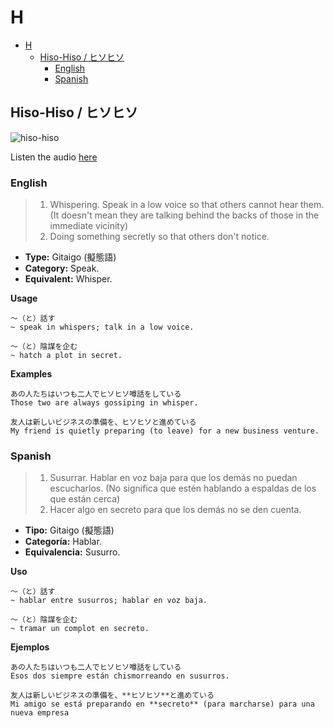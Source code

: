 # H

- [H](#h)
  - [Hiso-Hiso / ヒソヒソ](#hiso-hiso--ヒソヒソ)
    - [English](#english)
    - [Spanish](#spanish)

## Hiso-Hiso / ヒソヒソ

![hiso-hiso](https://blog-imgs-61-origin.fc2.com/m/i/s/misheep/20141112193425dfb.jpg)

Listen the audio [here](http://assets.languagepod101.com/dictionary/japanese/audiomp3.php?kana=ヒソヒソ)

### English

> 1. Whispering. Speak in a low voice so that others cannot hear them. (It doesn't mean they are talking behind the backs of those in the immediate vicinity)
> 2. Doing something secretly so that others don't notice.

- **Type:** Gitaigo (擬態語)
- **Category:** Speak.
- **Equivalent:** Whisper.

**Usage**
```
〜（と）話す
~ speak in whispers; talk in a low voice.

〜（と）陰謀を企む
~ hatch a plot in secret.
```

**Examples**
```
あの人たちはいつも二人でヒソヒソ噂話をしている
Those two are always gossiping in whisper.

友人は新しいビジネスの準備を、ヒソヒソと進めている
My friend is quietly preparing (to leave) for a new business venture.
```

### Spanish

> 1. Susurrar. Hablar en voz baja para que los demás no puedan escucharlos. (No significa que estén hablando a espaldas de los que están cerca)
> 2. Hacer algo en secreto para que los demás no se den cuenta.

- **Tipo:** Gitaigo (擬態語)
- **Categoría:** Hablar.
- **Equivalencia:** Susurro.

**Uso**
```
〜（と）話す
~ hablar entre susurros; hablar en voz baja.

〜（と）陰謀を企む
~ tramar un complot en secreto.
```

**Ejemplos**
```
あの人たちはいつも二人でヒソヒソ噂話をしている
Esos dos siempre están chismorreando en susurros.

友人は新しいビジネスの準備を、**ヒソヒソ**と進めている
Mi amigo se está preparando en **secreto** (para marcharse) para una nueva empresa
```